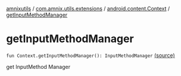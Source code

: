 [amnixutils](../../index.md) / [com.amnix.utils.extensions](../index.md) / [android.content.Context](index.md) / [getInputMethodManager](./get-input-method-manager.md)

# getInputMethodManager

`fun Context.getInputMethodManager(): InputMethodManager` [(source)](https://github.com/AmniX/amnixUtils/tree/master/amnixutils/src/main/java/com/amnix/utils/extensions/ContextExtension.kt#L401)

get InputMethod Manager

